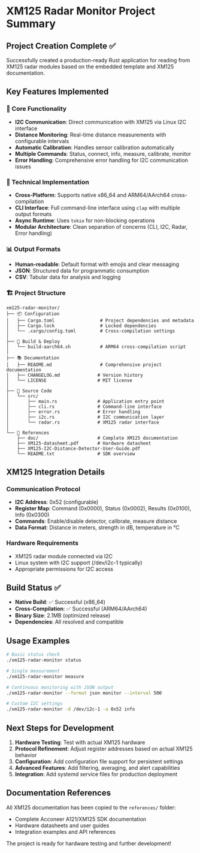 # XM125 Radar Monitor Project Summary

## Project Creation Complete ✅

Successfully created a production-ready Rust application for reading from XM125 radar modules based on the embedded template and XM125 documentation.

## Key Features Implemented

### 🎯 Core Functionality
- **I2C Communication**: Direct communication with XM125 via Linux I2C interface
- **Distance Monitoring**: Real-time distance measurements with configurable intervals
- **Automatic Calibration**: Handles sensor calibration automatically
- **Multiple Commands**: Status, connect, info, measure, calibrate, monitor
- **Error Handling**: Comprehensive error handling for I2C communication issues

### 🔧 Technical Implementation
- **Cross-Platform**: Supports native x86_64 and ARM64/AArch64 cross-compilation
- **CLI Interface**: Full command-line interface using `clap` with multiple output formats
- **Async Runtime**: Uses `tokio` for non-blocking operations
- **Modular Architecture**: Clean separation of concerns (CLI, I2C, Radar, Error handling)

### 📊 Output Formats
- **Human-readable**: Default format with emojis and clear messaging
- **JSON**: Structured data for programmatic consumption
- **CSV**: Tabular data for analysis and logging

### 🏗️ Project Structure
```
xm125-radar-monitor/
├── 📦 Configuration
│   ├── Cargo.toml                 # Project dependencies and metadata
│   ├── Cargo.lock                 # Locked dependencies
│   └── .cargo/config.toml         # Cross-compilation settings
│
├── 🔧 Build & Deploy
│   └── build-aarch64.sh           # ARM64 cross-compilation script
│
├── 📚 Documentation
│   ├── README.md                  # Comprehensive project documentation
│   ├── CHANGELOG.md              # Version history
│   └── LICENSE                   # MIT license
│
├── 🦀 Source Code
│   └── src/
│       ├── main.rs               # Application entry point
│       ├── cli.rs                # Command-line interface
│       ├── error.rs              # Error handling
│       ├── i2c.rs                # I2C communication layer
│       └── radar.rs              # XM125 radar interface
│
└── 📖 References
    ├── doc/                      # Complete XM125 documentation
    ├── XM125-datasheet.pdf       # Hardware datasheet
    ├── XM125-I2C-Distance-Detector-User-Guide.pdf
    └── README.txt                # SDK overview
```

## XM125 Integration Details

### Communication Protocol
- **I2C Address**: 0x52 (configurable)
- **Register Map**: Command (0x0000), Status (0x0002), Results (0x0100), Info (0x0300)
- **Commands**: Enable/disable detector, calibrate, measure distance
- **Data Format**: Distance in meters, strength in dB, temperature in °C

### Hardware Requirements
- XM125 radar module connected via I2C
- Linux system with I2C support (/dev/i2c-1 typically)
- Appropriate permissions for I2C access

## Build Status ✅

- **Native Build**: ✅ Successful (x86_64)
- **Cross-Compilation**: ✅ Successful (ARM64/AArch64)
- **Binary Size**: 2.1MB (optimized release)
- **Dependencies**: All resolved and compatible

## Usage Examples

```bash
# Basic status check
./xm125-radar-monitor status

# Single measurement
./xm125-radar-monitor measure

# Continuous monitoring with JSON output
./xm125-radar-monitor --format json monitor --interval 500

# Custom I2C settings
./xm125-radar-monitor -d /dev/i2c-1 -a 0x52 info
```

## Next Steps for Development

1. **Hardware Testing**: Test with actual XM125 hardware
2. **Protocol Refinement**: Adjust register addresses based on actual XM125 behavior
3. **Configuration**: Add configuration file support for persistent settings
4. **Advanced Features**: Add filtering, averaging, and alert capabilities
5. **Integration**: Add systemd service files for production deployment

## Documentation References

All XM125 documentation has been copied to the `references/` folder:
- Complete Acconeer A121/XM125 SDK documentation
- Hardware datasheets and user guides
- Integration examples and API references

The project is ready for hardware testing and further development!
